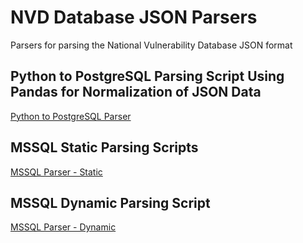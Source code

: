 # NVD Database JSON Parsers
Parsers for parsing the National Vulnerability Database JSON format

## Python to PostgreSQL Parsing Script Using Pandas for Normalization of JSON Data
[Python to PostgreSQL Parser](python-postgresql/)

## MSSQL Static Parsing Scripts
[MSSQL Parser - Static](mssql/static-scripts)

## MSSQL Dynamic Parsing Script
[MSSQL Parser - Dynamic](mssql/dynamic-script)